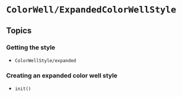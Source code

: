 # ``ColorWell/ExpandedColorWellStyle``

## Topics

### Getting the style

- ``ColorWellStyle/expanded``

### Creating an expanded color well style

- ``init()``
